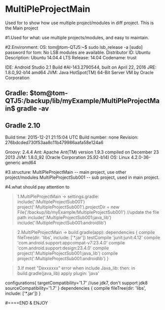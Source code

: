 # MultiPleProjectMain
Used for to show how use multiple project/modules in diff project. This is the Main project


#1.Used for what:
use multiple projects/modules, and easy to maintain.

#2.Environment:
OS:
tom@tom-QTJ5:~$ sudo lsb_release -a
[sudo] password for tom: 
No LSB modules are available.
Distributor ID:	Ubuntu
Description:	Ubuntu 14.04.4 LTS
Release:	14.04
Codename:	trust

IDE:
Android Studio 2.1
Build \#AI-143.2790544, built on April 22, 2016
JRE: 1.8.0_92-b14 amd64
JVM: Java HotSpot(TM) 64-Bit Server VM by Oracle Corporation

Gradle:
\$tom@tom-QTJ5:/backup/lib/myExample/MultiPleProjectMain$ gradle -av 
------------------------------------------------------------
Gradle 2.10
------------------------------------------------------------

Build time:   2015-12-21 21:15:04 UTC
Build number: none
Revision:     276bdcded730f53aa8c11b479986aafa58e124a6

Groovy:       2.4.4
Ant:          Apache Ant(TM) version 1.9.3 compiled on December 23 2013
JVM:          1.8.0_92 (Oracle Corporation 25.92-b14)
OS:           Linux 4.2.0-36-generic amd64


#3.structure:
MultiPleProjectMain -- main project, use other project/modules
MultiPleProjectSub001 -- sub project, used in main project.

#4.what should pay attention to
>1.MultiPleProjectMain -> settings.gradle:
include(':MultipleProjectSub001')
project(':MultipleProjectSub001').projectDir = new File('/backup/lib/myExample/MultipleProjectSub001') //update the file path
include(':MultipleProjectSub001:java_lib')
include(':MultipleProjectSub001:androidlib')

>2.MultiPleProjectMain -> build.gradle(app):
dependencies {
    compile fileTree(dir: 'libs', include: ['*.jar'])
    testCompile 'junit:junit:4.12'
    compile 'com.android.support:appcompat-v7:23.4.0'
    compile 'com.android.support:design:23.4.0'
    compile  project(':MultipleProjectSub001:java_lib')
    compile  project(':MultipleProjectSub001:androidlib')
}

>3.If meet "Dexxxxxx" error when include Java_lib:
then: in build.gradle(java_lib)
apply plugin: 'java'

configurations{
    targetCompatibility='1.7'  //use jdk7, don't support jdk8
    sourceCompatibility='1.7'
}
dependencies {
    compile fileTree(dir: 'libs', include: ['*.jar'])
}

#====END & ENJOY

